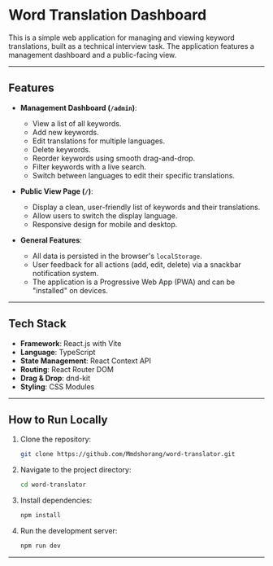 # Word Translation Dashboard

This is a simple web application for managing and viewing keyword translations, built as a technical interview task. The application features a management dashboard and a public-facing view.

---

## Features

- **Management Dashboard (`/admin`)**:
  - View a list of all keywords.
  - Add new keywords.
  - Edit translations for multiple languages.
  - Delete keywords.
  - Reorder keywords using smooth drag-and-drop.
  - Filter keywords with a live search.
  - Switch between languages to edit their specific translations.

- **Public View Page (`/`)**:
  - Display a clean, user-friendly list of keywords and their translations.
  - Allow users to switch the display language.
  - Responsive design for mobile and desktop.

- **General Features**:
  - All data is persisted in the browser's `localStorage`.
  - User feedback for all actions (add, edit, delete) via a snackbar notification system.
  - The application is a Progressive Web App (PWA) and can be "installed" on devices.

---

## Tech Stack

- **Framework**: React.js with Vite
- **Language**: TypeScript
- **State Management**: React Context API
- **Routing**: React Router DOM
- **Drag & Drop**: dnd-kit
- **Styling**: CSS Modules

---

## How to Run Locally

1.  Clone the repository:
    ```bash
    git clone https://github.com/Mmdshorang/word-translator.git
    ```
2.  Navigate to the project directory:
    ```bash
    cd word-translator
    ```
3.  Install dependencies:
    ```bash
    npm install
    ```
4.  Run the development server:
    ```bash
    npm run dev
    ```

---

